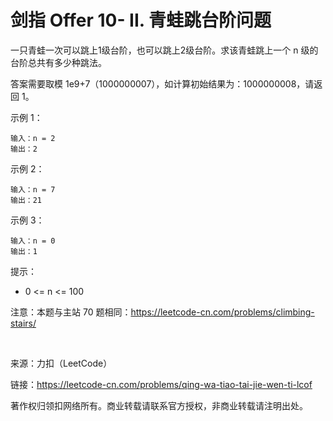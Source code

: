 # 剑指 Offer 10- II. 青蛙跳台阶问题
一只青蛙一次可以跳上1级台阶，也可以跳上2级台阶。求该青蛙跳上一个 n 级的台阶总共有多少种跳法。

答案需要取模 1e9+7（1000000007），如计算初始结果为：1000000008，请返回 1。

示例 1：
```
输入：n = 2
输出：2
```
示例 2：
```
输入：n = 7
输出：21
```
示例 3：
```
输入：n = 0
输出：1
```
提示：

- 0 <= n <= 100

注意：本题与主站 70 题相同：https://leetcode-cn.com/problems/climbing-stairs/

 

来源：力扣（LeetCode）

链接：https://leetcode-cn.com/problems/qing-wa-tiao-tai-jie-wen-ti-lcof

著作权归领扣网络所有。商业转载请联系官方授权，非商业转载请注明出处。